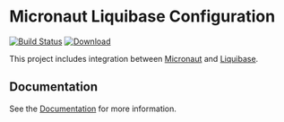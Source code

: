 # Micronaut Liquibase Configuration #

[![Build Status](https://travis-ci.org/micronaut-projects/micronaut-liquibase.svg?branch=master)](https://travis-ci.org/micronaut-projects/micronaut-liquibase)
[![Download](https://api.bintray.com/packages/micronaut/core-releases-local/liquibase/images/download.svg)](https://bintray.com/micronaut/core-releases-local/liquibase/_latestVersion)

This project includes integration between [Micronaut](http://micronaut.io) and [Liquibase](http://www.liquibase.org/).

## Documentation ##

See the [Documentation](https://micronaut-projects.github.io/micronaut-liquibase/latest/guide/index.html) for more information.
